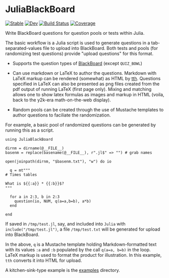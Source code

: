 # JuliaBlackBoard

[![Stable](https://img.shields.io/badge/docs-stable-blue.svg)](https://jverzani.github.io/JuliaBlackBoard.jl/stable)
[![Dev](https://img.shields.io/badge/docs-dev-blue.svg)](https://jverzani.github.io/JuliaBlackBoard.jl/dev)
[![Build Status](https://travis-ci.com/jverzani/JuliaBlackBoard.jl.svg?branch=master)](https://travis-ci.com/jverzani/JuliaBlackBoard.jl)
[![Coverage](https://codecov.io/gh/jverzani/JuliaBlackBoard.jl/branch/master/graph/badge.svg)](https://codecov.io/gh/jverzani/JuliaBlackBoard.jl)



Write BlackBoard questions for question pools or tests within Julia.

The basic workflow is a Julia script is used to generate questions in a tab-separated-values file to
upload into BlackBoard. Both tests and pools (for randomizing test questions) provide "upload questions" for this format.

* Supports the question types of [BlackBoard](https://help.blackboard.com/Learn/Instructor/Tests_Pools_Surveys/Reuse_Questions/Upload_Questions) (except `QUIZ_BOWL`)

* Can use markdown or LaTeX to author the questions. Markdown with
  LaTeX markup can be rendered (somewhat) as HTML by
  [tth](https://sourceforge.net/projects/tth). Questions specified in
  LaTeX can also be presented as png files created from the pdf output of
  running LaTeX (first page only). Mixing and matching allows one to
  show latex formulas as images and markup in HTML (voila, back to the
  y2k-era math-on-the-web display).

* Random pools can be created through the use of Mustache templates to
  author questions to faciliate the randomization.

For example, a basic pool of randomized questions can be generated by running this as a script.

```
using JuliaBlackBoard

dirnm = dirname(@__FILE__)
basenm = replace(basename(@__FILE__), r".jl$" => "") # grab names

open(joinpath(dirnm, "$basenm.txt"), "w") do io

  q = mt"""
# Times tables

What is ${{:a}} * {{:b}}$?
"""

  for a in 2:3, b in 2:3
    question(io, NUM, q(a=a,b=b), a*b)
  end
  
end
```	

If saved in `/tmp/test.jl`, say, and included into `Julia` with `include("/tmp/test.jl")`, a file `/tmp/test.txt` will be generated for upload into BlackBoard. 

In the above, `q` is a Mustache template holding Markdown-formatted text with its values `:a` and `:b` populated by the call `q(a=a, b=b)` in the loop. LaTeX markup is used to format the product for illustration. In this example, `tth` converts it into HTML for upload.

A kitchen-sink-type example is the  [examples](examples/test-examples.jl) directory.
